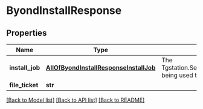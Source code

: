 # ByondInstallResponse

## Properties
Name | Type | Description | Notes
------------ | ------------- | ------------- | -------------
**install_job** | [**AllOfByondInstallResponseInstallJob**](AllOfByondInstallResponseInstallJob.md) | The Tgstation.Server.Api.Models.Response.JobResponse being used to install a new System.Version. | [optional] 
**file_ticket** | **str** |  | [optional] 

[[Back to Model list]](../README.md#documentation-for-models) [[Back to API list]](../README.md#documentation-for-api-endpoints) [[Back to README]](../README.md)

